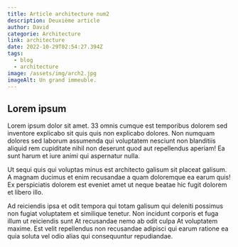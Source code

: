 ```yaml
---
title: Article architecture num2
description: Deuxième article
author: David
categorie: Architecture
link: architecture
date: 2022-10-29T02:54:27.394Z
tags:
  - blog
  - architecture
image: /assets/img/arch2.jpg
imageAlt: Un grand immeuble.
---
```

## L﻿orem ipsum

<!--StartFragment-->

Lorem ipsum dolor sit amet. 33 omnis cumque est temporibus dolorem sed inventore explicabo sit quis quis non explicabo dolores. Non numquam dolores sed laborum assumenda qui voluptatem nesciunt non blanditiis aliquid rem cupiditate nihil non deserunt quod aut repellendus aperiam! Ea sunt harum et iure animi qui aspernatur nulla.

Ut sequi quis qui voluptas minus est architecto galisum sit placeat galisum. A magnam ducimus et enim recusandae a quam doloremque ea earum quis! Ex perspiciatis dolorem est eveniet amet ut neque beatae hic fugit dolorem et libero illo.

Ad reiciendis ipsa et odit tempora qui totam galisum qui deleniti possimus non fugiat voluptatem et similique tenetur. Non incidunt corporis et fuga illum ut reiciendis sunt At recusandae nemo ab odit culpa At voluptatem maxime. Est velit repellendus non recusandae adipisci qui earum ratione ea quia soluta vel odio alias qui consequuntur repudiandae.

<!--EndFragment-->